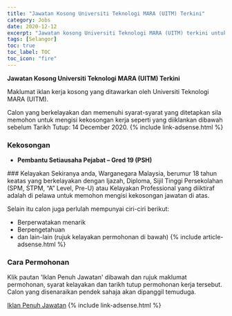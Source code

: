 ```yaml
---
title: "Jawatan Kosong Universiti Teknologi MARA (UITM) Terkini" 
category: Jobs 
date: 2020-12-12 
excerpt: "Jawatan kosong Universiti Teknologi MARA (UITM) terkini untuk kekosongan Pembantu Setiausaha Pejabat – Gred 19 (PSH)" 
tags: [Selangor] 
toc: true 
toc_label: TOC 
toc_icon: "fire" 
--- 
```


**Jawatan Kosong Universiti Teknologi MARA (UITM) Terkini**

Maklumat iklan kerja kosong yang ditawarkan oleh Universiti Teknologi MARA (UITM). 

Calon yang berkelayakan dan memenuhi syarat-syarat yang ditetapkan sila memohon untuk mengisi kekosongan kerja seperti yang diiklankan dibawah sebelum Tarikh Tutup: 14 December 2020. 
{% include link-adsense.html %} 
### Kekosongan 
<ul>
<li>
<p><strong>Pembantu Setiausaha Pejabat &#8211; Gred 19 (PSH)</strong></p>
</li>
</ul> 
### Kelayakan 
Sekiranya anda, Warganegara Malaysia, berumur 18 tahun keatas yang berkelayakan dengan Ijazah, Diploma, Sijil Tinggi Persekolahan (SPM, STPM, “A” Level, Pre-U) atau Kelayakan Professional yang diiktiraf adalah di pelawa untuk memohon mengisi kekosongan jawatan di atas.

Selain itu calon juga perlulah mempunyai ciri-ciri berikut:
- Berperwatakan menarik
- Berpengetahuan
- dan lain-lain (rujuk kelayakan permohonan di bawah) 
{% include article-adsense.html %} 
### Cara Permohonan 
Klik pautan 'Iklan Penuh Jawatan' dibawah dan rujuk maklumat permohonan, syarat kelayakan dan tarikh tutup permohonan kerja tersebut.
Calon yang disenaraikan pendek sahaja akan dipanggil temuduga.

<a href="http://infokerjaya.org/fakulti-sains-kesihatan-uitm/" class="btn btn--info" target="_blank" rel="nofollow noopenner">Iklan Penuh Jawatan</a> 
{% include link-adsense.html %} 